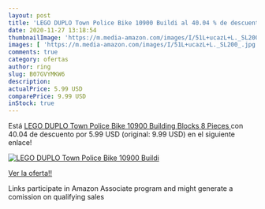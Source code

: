 ```yaml
---
layout: post
title: 'LEGO DUPLO Town Police Bike 10900 Buildi al 40.04 % de descuento'
date: 2020-11-27 13:18:54
thumbnailImage: 'https://m.media-amazon.com/images/I/51L+ucazL+L._SL200_.jpg'
images: [ 'https://m.media-amazon.com/images/I/51L+ucazL+L._SL200_.jpg' ]
comments: true
category: ofertas
author: ring
slug: B07GVYMKW6
description:
actualPrice: 5.99 USD
comparePrice: 9.99 USD
inStock: true
---
```


Está [LEGO DUPLO Town Police Bike 10900 Building Blocks  8 Pieces ](https://www.amazon.com/dp/B07GVYMKW6/?tag=tolees-20) con 40.04 de descuento por 5.99 USD (original: 9.99 USD) en el siguiente enlace!

[![LEGO DUPLO Town Police Bike 10900 Buildi](https://m.media-amazon.com/images/I/51L+ucazL+L._SL200_.jpg)](https://www.amazon.com/dp/B07GVYMKW6/?tag=tolees-20)

[Ver la oferta!!](https://www.amazon.com/dp/B07GVYMKW6/?tag=tolees-20)

Links participate in Amazon Associate program and might generate a comission on qualifying sales


